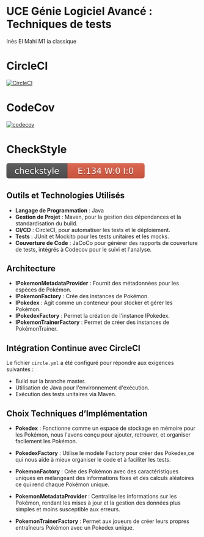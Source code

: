 # UCE Génie Logiciel Avancé : Techniques de tests


Inès El Mahi
M1 ia classique

# CircleCI
[![CircleCI](https://dl.circleci.com/status-badge/img/gh/InesElMahi/ceri-m1-techniques-de-test/tree/master.svg?style=svg)](https://dl.circleci.com/status-badge/redirect/gh/InesElMahi/ceri-m1-techniques-de-test/tree/master)

# CodeCov
[![codecov](https://codecov.io/gh/InesElMahi/ceri-m1-techniques-de-test/graph/badge.svg?token=EPOYW3G6KB)](https://codecov.io/gh/InesElMahi/ceri-m1-techniques-de-test)

# CheckStyle
![CheckStyle](badges/checkstyle-result.svg)

## Outils et Technologies Utilisés

- **Langage de Programmation** : Java
- **Gestion de Projet** : Maven, pour la gestion des dépendances et la standardisation du build.
- **CI/CD** : CircleCI, pour automatiser les tests et le déploiement.
- **Tests** : JUnit et Mockito pour les tests unitaires et les mocks.
- **Couverture de Code** : JaCoCo pour générer des rapports de couverture de tests, intégrés à Codecov pour le suivi et l'analyse.

## Architecture

- **IPokemonMetadataProvider** : Fournit des métadonnées pour les espèces de Pokémon.
- **IPokemonFactory** : Crée des instances de Pokémon.
- **IPokedex** : Agit comme un conteneur pour stocker et gérer les Pokémon.
- **IPokedexFactory** : Permet la création de l'instance IPokedex.
- **IPokemonTrainerFactory** : Permet de créer des instances de PokémonTrainer.

## Intégration Continue avec CircleCI

Le fichier `circle.yml` a été configuré pour répondre aux exigences suivantes :

- Build sur la branche master.
- Utilisation de Java pour l'environnement d'exécution.
- Exécution des tests unitaires via Maven.

## Choix Techniques d’Implémentation

- **Pokedex** : Fonctionne comme un espace de stockage en mémoire pour les Pokémon, nous l'avons conçu pour ajouter, retrouver, et organiser facilement les Pokémon. 

- **PokedexFactory** : Utilise le modèle Factory pour créer des Pokedex,ce qui nous aide à mieux organiser le code et à faciliter les tests.

- **PokemonFactory** : Crée des Pokémon avec des caractéristiques uniques en mélangeant des informations fixes et des calculs aléatoires ce qui rend chaque Pokémon unique.

- **PokemonMetadataProvider** : Centralise les informations sur les Pokémon, rendant les mises à jour et la gestion des données plus simples et moins susceptible aux erreurs.

- **PokemonTrainerFactory** : Permet aux joueurs de créer leurs propres entraîneurs Pokémon avec un Pokedex unique. 

